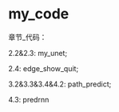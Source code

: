 # my_code
章节_代码：

2.2&2.3: my_unet;

2.4: edge_show_quit;

3.2&3.3&3.4&4.2: path_predict;

4.3: predrnn

